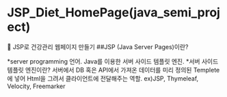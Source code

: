 # JSP_Diet_HomePage(java_semi_project)
:page_with_curl: JSP로 건강관리 웹페이지 만들기
##JSP (Java Server Pages)이란?
</hr>
*server programming 언어. Java를 이용한 서버 사이드 템플릿 엔진.
*서버 사이드 템플릿 엔진이란? 서버에서 DB 혹은 API에서 가져온 데이터를 미리 정의된 Templete에 넣어 Html을 그려서 클라이언트에 전달해주는 역할. ex)JSP, Thymeleaf, Velocity, Freemarker 
